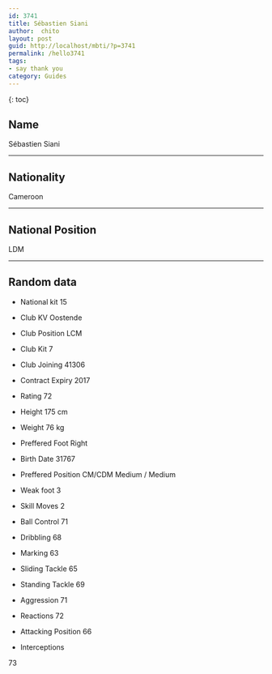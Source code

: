 ```yaml
---
id: 3741
title: Sébastien Siani
author:  chito 
layout: post
guid: http://localhost/mbti/?p=3741
permalink: /hello3741
tags:
- say thank you
category: Guides
---
```



{: toc}


## Name  
Sébastien Siani 

* * *

## Nationality  
Cameroon 

* * *

## National Position  
LDM 

* * *

## Random data 

  * National kit 
15 

  * Club 
KV Oostende 

  * Club Position 
LCM 

  * Club Kit 
7 

  * Club Joining 
41306 

  * Contract Expiry 
2017 

  * Rating 
72 

  * Height 
175 cm 

  * Weight 
76 kg 

  * Preffered Foot 
Right 

  * Birth Date 
31767 

  * Preffered Position 
CM/CDM Medium / Medium 

  * Weak foot 
3 

  * Skill Moves 
2 

  * Ball Control 
71 

  * Dribbling 
68 

  * Marking 
63 

  * Sliding Tackle 
65 

  * Standing Tackle 
69 

  * Aggression 
71 

  * Reactions 
72 

  * Attacking Position 
66 

  * Interceptions 

73</ul>